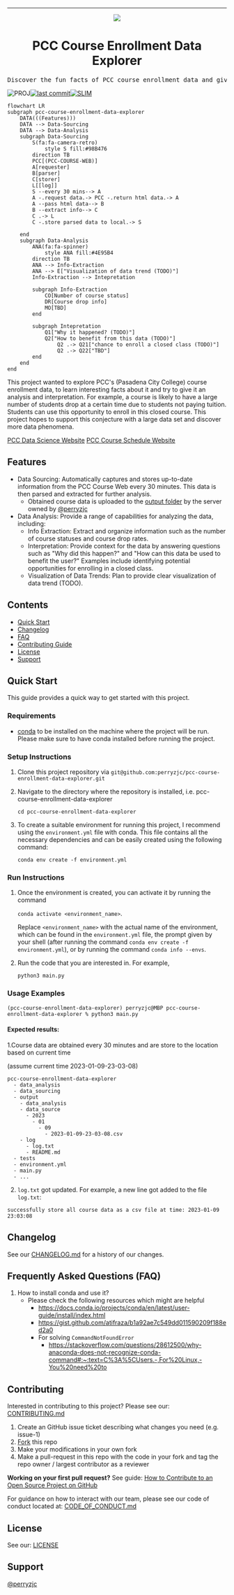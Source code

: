 <!-- Header block for project -->
<hr>

<div align="center">

<span style="display:block;text-align:center">
  
  ![](https://se-images.campuslabs.com/clink/images/08e88e3d-09d9-4c9f-8a76-8366c8f278baa7aad2f8-29c2-420c-90ba-6206bb6e36bc.png?preset=med-sq)
  
</span>

  <h1 align="center">PCC Course Enrollment Data Explorer</h1>
  <!-- ☝️ Replace with your repo name ☝️ -->

</div>

<pre align="center">Discover the fun facts of PCC course enrollment data and give it a analysis.</pre>

<!-- Header block for project -->

![PROJ](https://img.shields.io/badge/-PCC%20Course%20Enrollment%20Data%20Explorer-blue)[![last commit](https://img.shields.io/badge/last%20commit-January%20-yellow)](https://github.com/perryzjc/sdlc-journey)[![SLIM](https://img.shields.io/badge/Best%20Practices%20from-SLIM-blue)](https://nasa-ammos.github.io/slim/)

```mermaid
flowchart LR
subgraph pcc-course-enrollment-data-explorer
    DATA(((Features)))
    DATA --> Data-Sourcing
    DATA --> Data-Analysis
    subgraph Data-Sourcing
        S(fa:fa-camera-retro)
            style S fill:#98B476
        direction TB
        PCC[(PCC-COURSE-WEB)]
        A[requester]
        B[parser]
        C[storer]
        L[[log]]
        S --every 30 mins--> A
        A -.request data.-> PCC -.return html data.-> A
        A --pass html data--> B
        B --extract info--> C
        C .-> L
        C -.store parsed data to local.-> S

    end
    subgraph Data-Analysis
        ANA(fa:fa-spinner)
            style ANA fill:#4E95B4
        direction TB
        ANA --> Info-Extraction
        ANA --> E["Visualization of data trend (TODO)"]
        Info-Extraction --> Intepretation

        subgraph Info-Extraction
            CO[Number of course status]
            DR[Course drop info]
            MO[TBD]
        end

        subgraph Intepretation
            Q1["Why it happened? (TODO)"]
            Q2["How to benefit from this data (TODO)"]
                Q2 .-> Q21["chance to enroll a closed class (TODO)"]
                Q2 .-> Q22["TBD"]
        end
    end
end

```

This project wanted to explore PCC's (Pasadena City College) course enrollment data, to learn interesting facts about it and try to give it an analysis and interpretation. For example, a course is likely to have a large number of students drop at a certain time due to students not paying tuition. Students can use this opportunity to enroll in this closed course. This project hopes to support this conjecture with a large data set and discover more data phenomena.

[PCC Data Science Website](https://lancerlife.pasadena.edu/organization/datascience) [PCC Course Schedule Website](https://ssb-prod.ec.pasadena.edu/PROD/pw_psearch_sched.p_search)

## Features

* Data Sourcing: Automatically captures and stores up-to-date information from the PCC Course Web every 30 minutes. This data is then parsed and extracted for further analysis.
  * Obtained course data is uploaded to the [output folder](https://github.com/perryzjc/pcc-course-enrollment-data-explorer/tree/main/output) by the server owned by [@perryzjc](https://github.com/perryzjc?tab=repositories) 
* Data Analysis: Provide a range of capabilities for analyzing the data, including:
  * Info Extraction: Extract and organize information such as the number of course statuses and course drop rates.
  * Interpretation: Provide context for the data by answering questions such as "Why did this happen?" and "How can this data be used to benefit the user?" Examples include identifying potential opportunities for enrolling in a closed class.
  * Visualization of Data Trends: Plan to provide clear visualization of data trend (TODO).

## Contents

* [Quick Start](#quick-start)
* [Changelog](#changelog)
* [FAQ](#frequently-asked-questions-faq)
* [Contributing Guide](#contributing)
* [License](#license)
* [Support](#support)

## Quick Start

This guide provides a quick way to get started with this project.

### Requirements

* [conda](https://docs.conda.io/projects/conda/en/latest/user-guide/install/index.html) to be installed on the machine where the project will be run. Please make sure to have conda installed before running the project.
  

### Setup Instructions

1. Clone this project repository via `git@github.com:perryzjc/pcc-course-enrollment-data-explorer.git`
   
1. Navigate to the directory where the repository is installed, i.e. pcc-course-enrollment-data-explorer
   
   `cd pcc-course-enrollment-data-explorer`
   
1. To create a suitable environment for running this project, I recommend using the `environment.yml` file with conda. This file contains all the necessary dependencies and can be easily created using the following command: 
   
   `conda env create -f environment.yml`

### Run Instructions

1. Once the environment is created, you can activate it by running the command

   `conda activate <environment_name>`. 

   Replace `<environment_name>` with the actual name of the environment, which can be found in the `environment.yml` file, the prompt given by your shell (after running the command `conda env create -f environment.yml`), or by running the command `conda info --envs`.

2. Run the code that you are interested in. For example,

   `python3 main.py`

### Usage Examples

```shell
(pcc-course-enrollment-data-explorer) perryzjc@MBP pcc-course-enrollment-data-explorer % python3 main.py
```

#### Expected results:

1.Course data are obtained every 30 minutes and are store to the location based on current time

   (assume current time 2023-01-09-23-03-08)

```
pcc-course-enrollment-data-explorer
  - data_analysis
  - data_sourcing
  - output
    - data_analysis
    - data_source
      - 2023
        - 01
          - 09
            - 2023-01-09-23-03-08.csv
    - log
      - log.txt
      - README.md
  - tests
  - environment.yml
  - main.py
  - ...
```

2. `log.txt` got updated. For example, a new line got added to the file `log.txt`: 

  `successfully store all course data as a csv file at time: 2023-01-09 23:03:08`

## Changelog

See our [CHANGELOG.md](https://github.com/perryzjc/pcc-course-enrollment-data-explorer/blob/main/CHANGELOG.md) for a history of our changes.

## Frequently Asked Questions (FAQ)

1. How to install conda and use it?
   - Please check the following resources which might are helpful
     - https://docs.conda.io/projects/conda/en/latest/user-guide/install/index.html
     - https://gist.github.com/atifraza/b1a92ae7c549dd011590209f188ed2a0
     - For solving `CommandNotFoundError`
       - https://stackoverflow.com/questions/28612500/why-anaconda-does-not-recognize-conda-command#:~:text=C%3A%5CUsers.-,For%20Linux,-You%20need%20to

## Contributing

Interested in contributing to this project? Please see our: [CONTRIBUTING.md](https://github.com/perryzjc/pcc-course-enrollment-data-explorer/blob/main/CONTRIBUTING.md)

1. Create an GitHub issue ticket describing what changes you need (e.g. issue-1)
2. [Fork](https://github.com/perryzjc/pcc-course-enrollment-data-explorer/fork) this repo
3. Make your modifications in your own fork
4. Make a pull-request in this repo with the code in your fork and tag the repo owner / largest contributor as a reviewer

**Working on your first pull request?** See guide: [How to Contribute to an Open Source Project on GitHub](https://kcd.im/pull-request)

For guidance on how to interact with our team, please see our code of conduct located at: [CODE_OF_CONDUCT.md](https://github.com/perryzjc/pcc-course-enrollment-data-explorer/blob/main/CODE_OF_CONDUCT.md)

## License

See our: [LICENSE](https://github.com/perryzjc/pcc-course-enrollment-data-explorer/blob/main/LICENSE)

## Support

[@perryzjc](https://github.com/perryzjc)
